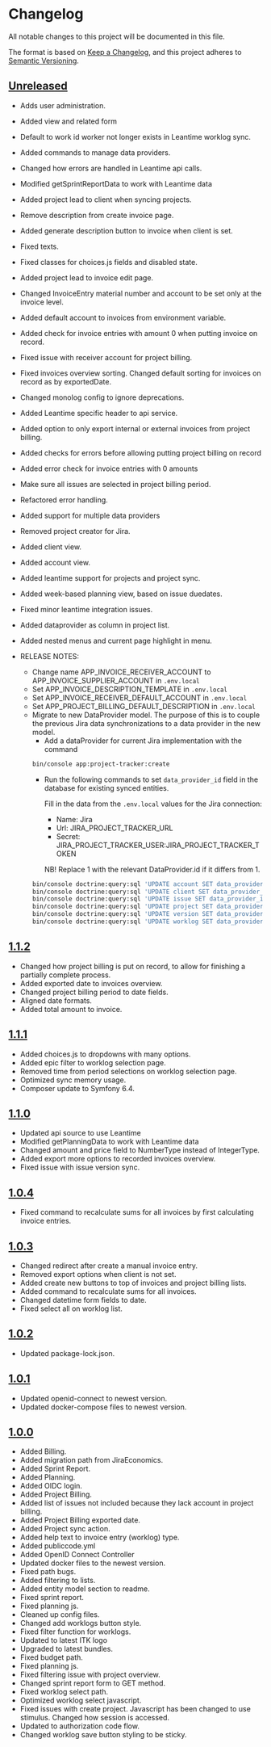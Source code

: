 <!-- markdownlint-disable MD024 -->
# Changelog

All notable changes to this project will be documented in this file.

The format is based on [Keep a Changelog](https://keepachangelog.com/en/1.1.0/),
and this project adheres to [Semantic Versioning](https://semver.org/spec/v2.0.0.html).

## [Unreleased]

* Adds user administration.
* Added view and related form
* Default to work id worker not longer exists in Leantime worklog sync.
* Added commands to manage data providers.
* Changed how errors are handled in Leantime api calls.
* Modified getSprintReportData to work with Leantime data
* Added project lead to client when syncing projects.
* Remove description from create invoice page.
* Added generate description button to invoice when client is set.
* Fixed texts.
* Fixed classes for choices.js fields and disabled state.
* Added project lead to invoice edit page.
* Changed InvoiceEntry material number and account to be set only at the invoice level.
* Added default account to invoices from environment variable.
* Added check for invoice entries with amount 0 when putting invoice on record.
* Fixed issue with receiver account for project billing.
* Fixed invoices overview sorting. Changed default sorting for invoices on record as by exportedDate.
* Changed monolog config to ignore deprecations.
* Added Leantime specific header to api service.
* Added option to only export internal or external invoices from project billing. 
* Added checks for errors before allowing putting project billing on record
* Added error check for invoice entries with 0 amounts
* Make sure all issues are selected in project billing period.
* Refactored error handling.
* Added support for multiple data providers
* Removed project creator for Jira.
* Added client view.
* Added account view.
* Added leantime support for projects and project sync.
* Added week-based planning view, based on issue duedates.
* Fixed minor leantime integration issues.
* Added dataprovider as column in project list.
* Added nested menus and current page highlight in menu.


* RELEASE NOTES:
  * Change name APP_INVOICE_RECEIVER_ACCOUNT to APP_INVOICE_SUPPLIER_ACCOUNT in `.env.local`
  * Set APP_INVOICE_DESCRIPTION_TEMPLATE in `.env.local`
  * Set APP_INVOICE_RECEIVER_DEFAULT_ACCOUNT in `.env.local`
  * Set APP_PROJECT_BILLING_DEFAULT_DESCRIPTION in `.env.local`
  * Migrate to new DataProvider model. The purpose of this is to couple the previous Jira data synchronizations to a
    data provider in the new model.
    - Add a dataProvider for current Jira implementation with the command
    ```sh
    bin/console app:project-tracker:create
    ```
    - Run the following commands to set `data_provider_id` field in the database for existing synced entities.

      Fill in the data from the `.env.local` values for the Jira connection:
      - Name: Jira
      - Url: JIRA_PROJECT_TRACKER_URL
      - Secret: JIRA_PROJECT_TRACKER_USER:JIRA_PROJECT_TRACKER_TOKEN

      NB! Replace 1 with the relevant DataProvider.id if it differs from 1.
    ```sh
    bin/console doctrine:query:sql 'UPDATE account SET data_provider_id = 1';
    bin/console doctrine:query:sql 'UPDATE client SET data_provider_id = 1';
    bin/console doctrine:query:sql 'UPDATE issue SET data_provider_id = 1';
    bin/console doctrine:query:sql 'UPDATE project SET data_provider_id = 1';
    bin/console doctrine:query:sql 'UPDATE version SET data_provider_id = 1';
    bin/console doctrine:query:sql 'UPDATE worklog SET data_provider_id = 1';
    ```


## [1.1.2]

* Changed how project billing is put on record, to allow for finishing a partially
complete process.
* Added exported date to invoices overview.
* Changed project billing period to date fields.
* Aligned date formats.
* Added total amount to invoice.

## [1.1.1]

* Added choices.js to dropdowns with many options.
* Added epic filter to worklog selection page.
* Removed time from period selections on worklog selection page.
* Optimized sync memory usage.
* Composer update to Symfony 6.4.

## [1.1.0]

* Updated api source to use Leantime
* Modified getPlanningData to work with Leantime data
* Changed amount and price field to NumberType instead of IntegerType.
* Added export more options to recorded invoices overview.
* Fixed issue with issue version sync.

## [1.0.4]

* Fixed command to recalculate sums for all invoices by first calculating
  invoice entries.

## [1.0.3]

* Changed redirect after create a manual invoice entry.
* Removed export options when client is not set.
* Added create new buttons to top of invoices and project billing lists.
* Added command to recalculate sums for all invoices.
* Changed datetime form fields to date.
* Fixed select all on worklog list.

## [1.0.2]

* Updated package-lock.json.

## [1.0.1]

* Updated openid-connect to newest version.
* Updated docker-compose files to newest version.

## [1.0.0]

* Added Billing.
* Added migration path from JiraEconomics.
* Added Sprint Report.
* Added Planning.
* Added OIDC login.
* Added Project Billing.
* Added list of issues not included because they lack account in project billing.
* Added Project Billing exported date.
* Added Project sync action.
* Added help text to invoice entry (worklog) type.
* Added publiccode.yml
* Added OpenID Connect Controller
* Updated docker files to the newest version.
* Fixed path bugs.
* Added filtering to lists.
* Added entity model section to readme.
* Fixed sprint report.
* Fixed planning js.
* Cleaned up config files.
* Changed add worklogs button style.
* Fixed filter function for worklogs.
* Updated to latest ITK logo
* Upgraded to latest bundles.
* Fixed budget path.
* Fixed planning js.
* Fixed filtering issue with project overview.
* Changed sprint report form to GET method.
* Fixed worklog select path.
* Optimized worklog select javascript.
* Fixed issues with create project. Javascript has been changed to use stimulus.
  Changed how session is accessed.
* Updated to authorization code flow.
* Changed worklog save button styling to be sticky.

[Unreleased]: https://github.com/itk-dev/economics/compare/1.1.2...HEAD
[1.1.2]: https://github.com/itk-dev/economics/compare/1.1.1...1.1.2
[1.1.1]: https://github.com/itk-dev/economics/compare/1.1.0...1.1.1
[1.1.0]: https://github.com/itk-dev/economics/compare/1.0.4...1.1.0
[1.0.4]: https://github.com/itk-dev/economics/compare/1.0.3...1.0.4
[1.0.3]: https://github.com/itk-dev/economics/compare/1.0.2...1.0.3
[1.0.2]: https://github.com/itk-dev/economics/compare/1.0.1...1.0.2
[1.0.1]: https://github.com/itk-dev/economics/compare/1.0.0...1.0.1
[1.0.0]: https://github.com/itk-dev/economics/releases/tag/1.0.0
